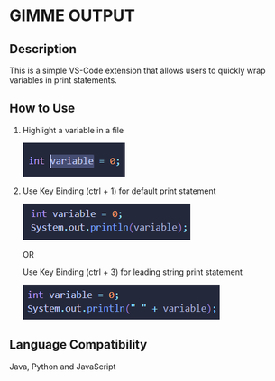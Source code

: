 # GIMME OUTPUT

## Description
This is a simple VS-Code extension that allows users to quickly wrap variables in print statements.

## How to Use 
1. Highlight a variable in a file 

   ![Alt text](image.png)

2. 
   Use Key Binding (ctrl + 1) for default print statement

   ![Alt text](image-1.png)

   OR

   Use Key Binding (ctrl + 3) for leading string print statement
   
   ![Alt text](image-2.png)

## Language Compatibility
   Java, Python and JavaScript